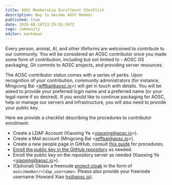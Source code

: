 ```yaml
---
title: AOSC Membership Enrollment Checklist
description: Way to become AOSC Member
published: true
date: 2020-08-16T13:29:55.597Z
tags: community
editor: markdown
---
```


Every person, animal, AI, and other lifeforms are welcomed to contribute to our community. You will be considered an AOSC contributor once you made some form of contribution, including but not limited to - AOSC OS packaging, Git commits to AOSC projects, and providing server resources.

The AOSC contributor status comes with a series of perks. Upon recognition of your contribution, community administrators (for instance, Mingcong Bai <<jeffbai@aosc.io>>) will get in touch with details. You will be asked to provide your preferred login name and a preferred name (or your legal name if so desired). If you would like to continue packaging for AOSC, help or manage our servers and infrastructure, you will also need to provide your public key.

Here we provide a checklist describing the procedures to contributor enrollment:

- Create a LDAP Account (Xiaoxing Ye <<xiaoxing@aosc.io>>).
- Create a Mail account (Mingcong Bai <<jeffbai@aosc.io>>).
- Create a new people page in GitHub, consult [this guide](/infra-community-portal#add-new-personal-pages) for procedures.
- [Enroll the public key in the GitHub repository](https://github.com/AOSC-Dev/dev-pubkeys) as needed.
- Enroll the public key on the repository server as needed (Xiaoxing Ye <<xiaoxing@aosc.io>>).
- (Optional) Obtain a freenode [project cloak](https://freenode.net/kb/answer/cloaks) in the form of `aosc/member/<ldap_username>`. Please also provide your freenode username (Howard Xiao <hx@aosc.io>).
